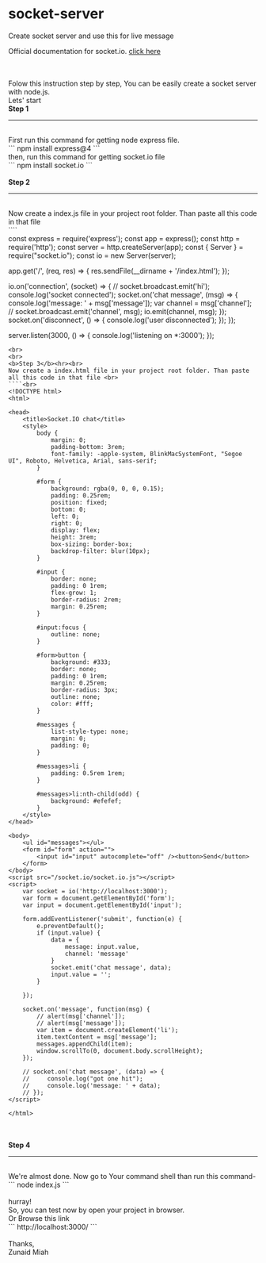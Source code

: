 # socket-server
Create socket server and use this for live message

Official documentation for socket.io. [click here](https://socket.io/docs/v4/)

<br>
<br>
Folow this instruction step by step, You can be easily create a socket server with node.js.<br>
Lets' start<br>
<b>Step 1</b><hr><br>
First run this command for getting node express file.<br>
```
npm install express@4
```
<br>
then, run this command for getting socket.io file
<br>
```
npm install socket.io
```
<br>
<br>
<b>Step 2</b><hr><br>
Now create a index.js file in your project root folder. Than paste all this code in that file <br>
````<br>
const express = require('express');
const app = express();
const http = require('http');
const server = http.createServer(app);
const { Server } = require("socket.io");
const io = new Server(server);

app.get('/', (req, res) => {
    res.sendFile(__dirname + '/index.html');
});

io.on('connection', (socket) => {
    // socket.broadcast.emit('hi');
    console.log('socket connected');
    socket.on('chat message', (msg) => {
        console.log('message: ' + msg['message']);
        var channel = msg['channel'];
        // socket.broadcast.emit('channel', msg);
        io.emit(channel, msg);
    });
    socket.on('disconnect', () => {
        console.log('user disconnected');
    });
});

server.listen(3000, () => {
    console.log('listening on *:3000');
});
````
<br>
<br>
<b>Step 3</b><hr><br>
Now create a index.html file in your project root folder. Than paste all this code in that file <br>
````<br>
<!DOCTYPE html>
<html>

<head>
    <title>Socket.IO chat</title>
    <style>
        body {
            margin: 0;
            padding-bottom: 3rem;
            font-family: -apple-system, BlinkMacSystemFont, "Segoe UI", Roboto, Helvetica, Arial, sans-serif;
        }
        
        #form {
            background: rgba(0, 0, 0, 0.15);
            padding: 0.25rem;
            position: fixed;
            bottom: 0;
            left: 0;
            right: 0;
            display: flex;
            height: 3rem;
            box-sizing: border-box;
            backdrop-filter: blur(10px);
        }
        
        #input {
            border: none;
            padding: 0 1rem;
            flex-grow: 1;
            border-radius: 2rem;
            margin: 0.25rem;
        }
        
        #input:focus {
            outline: none;
        }
        
        #form>button {
            background: #333;
            border: none;
            padding: 0 1rem;
            margin: 0.25rem;
            border-radius: 3px;
            outline: none;
            color: #fff;
        }
        
        #messages {
            list-style-type: none;
            margin: 0;
            padding: 0;
        }
        
        #messages>li {
            padding: 0.5rem 1rem;
        }
        
        #messages>li:nth-child(odd) {
            background: #efefef;
        }
    </style>
</head>

<body>
    <ul id="messages"></ul>
    <form id="form" action="">
        <input id="input" autocomplete="off" /><button>Send</button>
    </form>
</body>
<script src="/socket.io/socket.io.js"></script>
<script>
    var socket = io('http://localhost:3000');
    var form = document.getElementById('form');
    var input = document.getElementById('input');

    form.addEventListener('submit', function(e) {
        e.preventDefault();
        if (input.value) {
            data = {
                message: input.value,
                channel: 'message'
            }
            socket.emit('chat message', data);
            input.value = '';
        }

    });

    socket.on('message', function(msg) {
        // alert(msg['channel']);
        // alert(msg['message']);
        var item = document.createElement('li');
        item.textContent = msg['message'];
        messages.appendChild(item);
        window.scrollTo(0, document.body.scrollHeight);
    });

    // socket.on('chat message', (data) => {
    //     console.log("got one hit");
    //     console.log('message: ' + data);
    // });
</script>

</html>
````
<br>
<br>
<b>Step 4</b><hr><br>
We're almost done. Now go to Your command shell than run this command- <br>
 ```
 node index.js
 ```
 <br>
 <br>
 hurray!<br>
 So, you can test now by open your project in browser. <br>
 Or Browse this link<br>
 ```
 http://localhost:3000/
 ```
 <br><br>
 Thanks,<br>Zunaid Miah<br>
